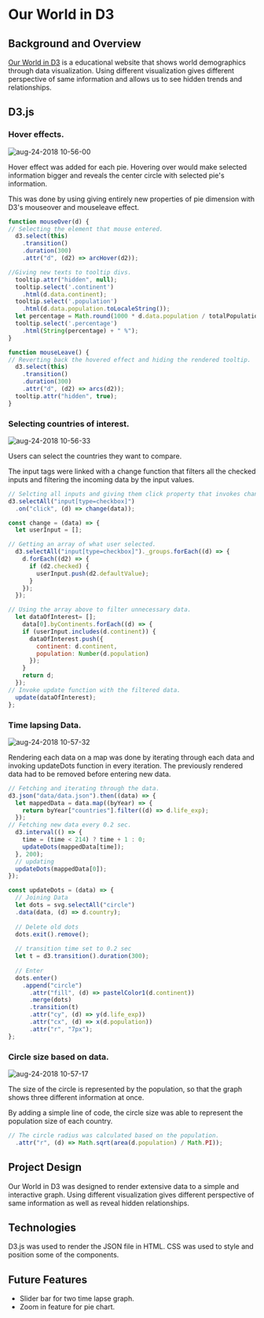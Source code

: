 # Our World in D3

## Background and Overview
[Our World in D3](https://marklee9.github.io/Our-World-in-D3/)
 is a educational website that shows world demographics through data visualization. Using different visualization gives different perspective of same information and allows us to see hidden trends and relationships.

## D3.js

### Hover effects.

![aug-24-2018 10-56-00](https://user-images.githubusercontent.com/39206890/44599902-9745e380-a78c-11e8-8dab-dd819391c14d.gif)

Hover effect was added for each pie. Hovering over would make selected information bigger and reveals the center circle with selected pie's information.

This was done by using giving entirely new properties of pie dimension with D3's mouseover and mouseleave effect.

```js
function mouseOver(d) {
// Selecting the element that mouse entered.
  d3.select(this)
    .transition()
    .duration(300)
    .attr("d", (d2) => arcHover(d2));

//Giving new texts to tooltip divs.
  tooltip.attr("hidden", null);
  tooltip.select('.continent')
    .html(d.data.continent);
  tooltip.select('.population')
    .html(d.data.population.toLocaleString());
  let percentage = Math.round(1000 * d.data.population / totalPopulation) / 10;
  tooltip.select('.percentage')
    .html(String(percentage) + " %");
}

function mouseLeave() {
// Reverting back the hovered effect and hiding the rendered tooltip.
  d3.select(this)
    .transition()
    .duration(300)
    .attr("d", (d2) => arcs(d2));
  tooltip.attr("hidden", true);
}
```

### Selecting countries of interest.

![aug-24-2018 10-56-33](https://user-images.githubusercontent.com/39206890/44600461-30c1c500-a78e-11e8-9465-259d49c99895.gif)

Users can select the countries they want to compare.

The input tags were linked with a change function that filters all the checked inputs and filtering the incoming data by the input values.

```js
// Selcting all inputs and giving them click property that invokes change function.
d3.selectAll("input[type=checkbox]")
  .on("click", (d) => change(data));

const change = (data) => {
  let userInput = [];

// Getting an array of what user selected.
  d3.selectAll("input[type=checkbox]")._groups.forEach((d) => {
    d.forEach((d2) => {
      if (d2.checked) {
        userInput.push(d2.defaultValue);
      }
    });
  });

// Using the array above to filter unnecessary data.
  let dataOfInterest= []; 
    data[0].byContinents.forEach((d) => {
    if (userInput.includes(d.continent)) {
      dataOfInterest.push({
        continent: d.continent,
        population: Number(d.population)
      });
    }
    return d;
  });
// Invoke update function with the filtered data.
  update(dataOfInterest);
};
```

### Time lapsing Data.

![aug-24-2018 10-57-32](https://user-images.githubusercontent.com/39206890/44601119-551ea100-a790-11e8-911b-304b66f7b366.gif)

Rendering each data on a map was done by iterating through each data and invoking updateDots function in every iteration. The previously rendered data had to be removed before entering new data.

```js
// Fetching and iterating through the data.
d3.json("data/data.json").then((data) => {
  let mappedData = data.map((byYear) => {
    return byYear["countries"].filter((d) => d.life_exp);
  });
// Fetching new data every 0.2 sec.
  d3.interval(() => {
    time = (time < 214) ? time + 1 : 0;
    updateDots(mappedData[time]);
  }, 200);
  // updating 
  updateDots(mappedData[0]);
});

const updateDots = (data) => {
  // Joining Data
  let dots = svg.selectAll("circle")
  .data(data, (d) => d.country);
  
  // Delete old dots
  dots.exit().remove();
  
  // transition time set to 0.2 sec
  let t = d3.transition().duration(300);
  
  // Enter
  dots.enter()
    .append("circle")
      .attr("fill", (d) => pastelColor1(d.continent))
      .merge(dots)
      .transition(t)
      .attr("cy", (d) => y(d.life_exp))
      .attr("cx", (d) => x(d.population))
      .attr("r", "7px");	 
};
```

### Circle size based on data.

![aug-24-2018 10-57-17](https://user-images.githubusercontent.com/39206890/44601033-138df600-a790-11e8-9386-39f83a19b86e.gif)

The size of the circle is represented by the population, so that the graph shows three different information at once. 

By adding a simple line of code, the circle size was able to represent the population size of each country.

```js
// The circle radius was calculated based on the population.
  .attr("r", (d) => Math.sqrt(area(d.population) / Math.PI));

```

## Project Design

Our World in D3 was designed to render extensive data to a simple and interactive graph. Using different visualization gives different perspective of same information as well as reveal hidden relationships.

## Technologies 

D3.js was used to render the JSON file in HTML. CSS was used to style and position some of the components.

## Future Features

- Slider bar for two time lapse graph.
- Zoom in feature for pie chart.

